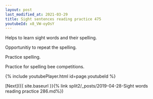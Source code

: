 ```yaml
---
layout: post
last_modified_at: 2021-03-29
title: Sight sentences reading practice 475
youtubeId: x8_VW-oyOsY
---
```

 
 
Helps to learn sight words and their spelling.

Opportunitiy to repeat the spelling. 

Practice spelling. 
 
Practice for spelling bee competitions. 
 
{% include youtubePlayer.html id=page.youtubeId %}
 
 

[Next]({{ site.baseurl }}{% link  split2/_posts/2019-04-28-Sight words reading practice 286.md%})
 
